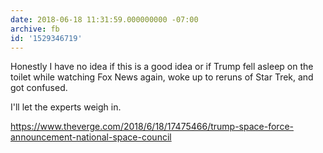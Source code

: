 ```yaml
---
date: 2018-06-18 11:31:59.000000000 -07:00
archive: fb
id: '1529346719'
---
```


Honestly I have no idea if this is a good idea or if Trump fell asleep on the toilet while watching Fox News again, woke up to reruns of Star Trek, and got confused.

I'll let the experts weigh in.

https://www.theverge.com/2018/6/18/17475466/trump-space-force-announcement-national-space-council
